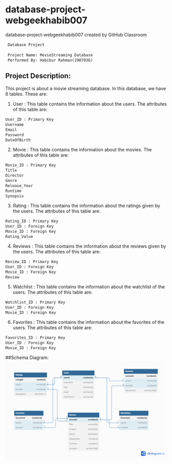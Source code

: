# database-project-webgeekhabib007
database-project-webgeekhabib007 created by GitHub Classroom
```
 Database Project
 
 Project Name: MovieStreaming Database
 Performed By: Habibur Rahman(1907036)
```


## Project Description:
This project is about a movie streaming database. In this database, we have 6 tables. These are:
1. User : This table contains the information about the users. The attributes of this table are:
```
User_ID : Primary Key
Username
Email
Password
DateOfBirth
```
2. Movie : This table contains the information about the movies. The attributes of this table are:
```
Movie_ID : Primary Key
Title
Director
Genre
Release_Year
Runtime
Synopsis
```
3. Rating : This table contains the information about the ratings given by the users. The attributes of this table are:
```
Rating_ID : Primary Key
User_ID : Foreign Key
Movie_ID : Foreign Key
Rating_Value
```
4. Reviews : This table contains the information about the reviews given by the users. The attributes of this table are:
```
Review_ID : Primary Key
User_ID : Foreign Key
Movie_ID : Foreign Key
Review
```
5. Watchlist : This table contains the information about the watchlist of the users. The attributes of this table are:
```
Watchlist_ID : Primary Key
User_ID : Foreign Key
Movie_ID : Foreign Key
```
6. Favorites : This table contains the information about the favorites of the users. The attributes of this table are:
```
Favorites_ID : Primary Key
User_ID : Foreign Key
Movie_ID : Foreign Key
```

##Schema Diagram:
![Schema Diagram](https://github.com/DatabaseSystem19/database-project-webgeekhabib007/blob/main/Database%20project%20schema.png)


